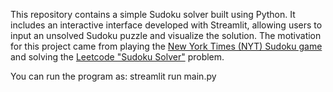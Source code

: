 This repository contains a simple Sudoku solver built using Python. It includes an interactive interface developed with Streamlit, allowing users to input an unsolved Sudoku puzzle and visualize the solution. The motivation for this project came from playing the [New York Times (NYT) Sudoku game](https://www.nytimes.com/puzzles/sudoku) and solving the [Leetcode "Sudoku Solver"](https://leetcode.com/problems/sudoku-solver/description/) problem.


You can run the program as: streamlit run main.py

